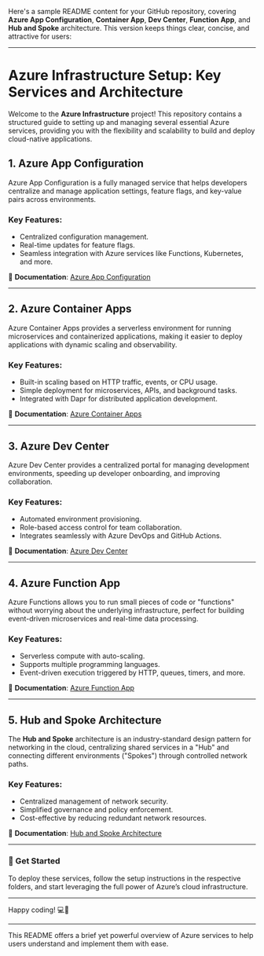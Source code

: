 Here's a sample README content for your GitHub repository, covering **Azure App Configuration**, **Container App**, **Dev Center**, **Function App**, and **Hub and Spoke** architecture. This version keeps things clear, concise, and attractive for users:

---

# Azure Infrastructure Setup: Key Services and Architecture

Welcome to the **Azure Infrastructure** project! This repository contains a structured guide to setting up and managing several essential Azure services, providing you with the flexibility and scalability to build and deploy cloud-native applications.

## 1. Azure App Configuration

Azure App Configuration is a fully managed service that helps developers centralize and manage application settings, feature flags, and key-value pairs across environments.

### Key Features:
- Centralized configuration management.
- Real-time updates for feature flags.
- Seamless integration with Azure services like Functions, Kubernetes, and more.

📖 **Documentation**: [Azure App Configuration](https://docs.microsoft.com/en-us/azure/azure-app-configuration/)

---

## 2. Azure Container Apps

Azure Container Apps provides a serverless environment for running microservices and containerized applications, making it easier to deploy applications with dynamic scaling and observability.

### Key Features:
- Built-in scaling based on HTTP traffic, events, or CPU usage.
- Simple deployment for microservices, APIs, and background tasks.
- Integrated with Dapr for distributed application development.

📖 **Documentation**: [Azure Container Apps](https://docs.microsoft.com/en-us/azure/container-apps/)

---

## 3. Azure Dev Center

Azure Dev Center provides a centralized portal for managing development environments, speeding up developer onboarding, and improving collaboration.

### Key Features:
- Automated environment provisioning.
- Role-based access control for team collaboration.
- Integrates seamlessly with Azure DevOps and GitHub Actions.

📖 **Documentation**: [Azure Dev Center](https://docs.microsoft.com/en-us/azure/dev-center/)

---

## 4. Azure Function App

Azure Functions allows you to run small pieces of code or "functions" without worrying about the underlying infrastructure, perfect for building event-driven microservices and real-time data processing.

### Key Features:
- Serverless compute with auto-scaling.
- Supports multiple programming languages.
- Event-driven execution triggered by HTTP, queues, timers, and more.

📖 **Documentation**: [Azure Function App](https://docs.microsoft.com/en-us/azure/azure-functions/)

---

## 5. Hub and Spoke Architecture

The **Hub and Spoke** architecture is an industry-standard design pattern for networking in the cloud, centralizing shared services in a "Hub" and connecting different environments ("Spokes") through controlled network paths.

### Key Features:
- Centralized management of network security.
- Simplified governance and policy enforcement.
- Cost-effective by reducing redundant network resources.

📖 **Documentation**: [Hub and Spoke Architecture](https://docs.microsoft.com/en-us/azure/architecture/reference-architectures/hybrid-networking/hub-spoke)

---

### 🚀 Get Started

To deploy these services, follow the setup instructions in the respective folders, and start leveraging the full power of Azure’s cloud infrastructure.

---

Happy coding! 💻🚀 

--- 

This README offers a brief yet powerful overview of Azure services to help users understand and implement them with ease.
